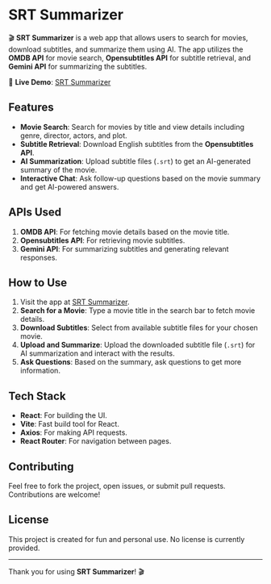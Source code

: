 # SRT Summarizer

🎬 **SRT Summarizer** is a web app that allows users to search for movies, download subtitles, and summarize them using AI. The app utilizes the **OMDB API** for movie search, **Opensubtitles API** for subtitle retrieval, and **Gemini API** for summarizing the subtitles.

🔗 **Live Demo**: [SRT Summarizer](https://ashekazaman.github.io/srt-summarizer/)

## Features

- **Movie Search**: Search for movies by title and view details including genre, director, actors, and plot.
- **Subtitle Retrieval**: Download English subtitles from the **Opensubtitles API**.
- **AI Summarization**: Upload subtitle files (`.srt`) to get an AI-generated summary of the movie.
- **Interactive Chat**: Ask follow-up questions based on the movie summary and get AI-powered answers.

## APIs Used

1. **OMDB API**: For fetching movie details based on the movie title.
2. **Opensubtitles API**: For retrieving movie subtitles.
3. **Gemini API**: For summarizing subtitles and generating relevant responses.

## How to Use

1. Visit the app at [SRT Summarizer](https://ashekazaman.github.io/srt-summarizer/).
2. **Search for a Movie**: Type a movie title in the search bar to fetch movie details.
3. **Download Subtitles**: Select from available subtitle files for your chosen movie.
4. **Upload and Summarize**: Upload the downloaded subtitle file (`.srt`) for AI summarization and interact with the results.
5. **Ask Questions**: Based on the summary, ask questions to get more information.

## Tech Stack

- **React**: For building the UI.
- **Vite**: Fast build tool for React.
- **Axios**: For making API requests.
- **React Router**: For navigation between pages.

## Contributing

Feel free to fork the project, open issues, or submit pull requests. Contributions are welcome!

## License

This project is created for fun and personal use. No license is currently provided.

---

Thank you for using **SRT Summarizer**! 🎬
